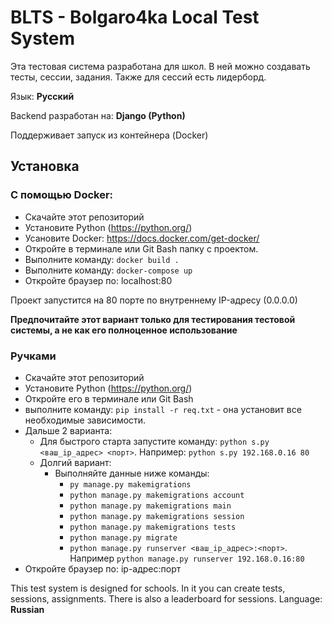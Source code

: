 # BLTS - Bolgaro4ka Local Test System

Эта тестовая система разработана для школ. В ней можно создавать тесты, сессии, задания. Также для сессий есть лидерборд.

Язык: **Русский**

Backend разработан на: **Django (Python)**

Поддерживает запуск из контейнера (Docker)

## Установка

### С помощью Docker:
- Скачайте этот репозиторий
- Установите Python (https://python.org/)
- Усановите Docker: https://docs.docker.com/get-docker/
- Откройте в терминале или Git Bash папку с проектом.
- Выполните команду: `docker build .`
- Выполните команду: `docker-compose up`
- Откройте браузер по: localhost:80

Проект запустится на 80 порте по внутреннему IP-адресу (0.0.0.0)

**Предпочитайте этот вариант только для тестирования тестовой системы, а не как его полноценное использование**

### Ручками
- Скачайте этот репозиторий
- Установите Python (https://python.org/)
- Откройте его в терминале или Git Bash
- выполните команду: `pip install -r req.txt` - она установит все необходимые зависимости.
- Дальше 2 варианта:
  - Для быстрого старта запустите команду: `python s.py <ваш_ip_адрес> <порт>`. Например: `python s.py 192.168.0.16 80`
  - Долгий вариант:
      - Выполняйте данные ниже команды:
          - `py manage.py makemigrations`
          - `python manage.py makemigrations account`
          - `python manage.py makemigrations main`
          - `python manage.py makemigrations session`
          - `python manage.py makemigrations tests`
          - `python manage.py migrate`
          - `python manage.py runserver <ваш_ip_адрес>:<порт>`. Например `python manage.py runserver 192.168.0.16:80`
- Откройте браузер по: ip-адрес:порт



This test system is designed for schools. In it you can create tests, sessions, assignments. There is also a leaderboard for sessions.
Language: **Russian**
